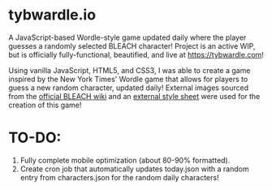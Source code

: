 # tybwardle.io
A JavaScript-based Wordle-style game updated daily where the player guesses a randomly selected BLEACH character! Project is an active WIP, but is officially fully-functional, beautified, and live at <a href="">https://tybwardle.com</a>!

Using vanilla JavaScript, HTML5, and CSS3, I was able to create a game inspired by the New York Times' Wordle game that allows for players to guess a new random character, updated daily! External images sourced from the <a href="https://bleach.fandom.com/wiki/Bleach_Wiki">official BLEACH wiki</a> and an <a href="https://watercss.kognise.dev/">external style sheet</a> were used for the creation of this game!

# TO-DO:
1. Fully complete mobile optimization (about 80-90% formatted).
2. Create cron job that automatically updates today.json with a random entry from characters.json for the random daily characters!
